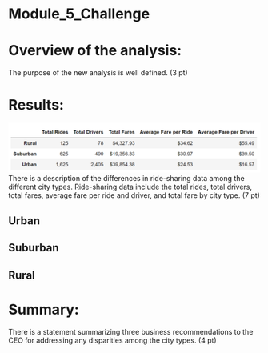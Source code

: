 # Module_5_Challenge
# Overview of the analysis:

The purpose of the new analysis is well defined. (3 pt)

# Results:
![table](https://github.com/nsmeltz/Module_5_Challenge/blob/a97e166c9ba02bf4372efb9e79960339efb132d3/Analysis/Pyber_summary.png)
There is a description of the differences in ride-sharing data among the different city types. Ride-sharing data include the total rides, total drivers, total fares, average fare per ride and driver, and total fare by city type. (7 pt)
## Urban
## Suburban
## Rural

# Summary:

There is a statement summarizing three business recommendations to the CEO for addressing any disparities among the city types. (4 pt)
